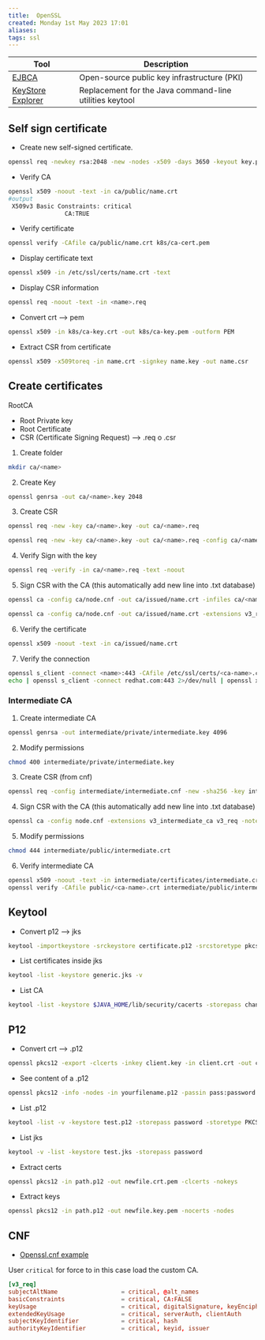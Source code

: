 ```yaml
---
title:  OpenSSL
created: Monday 1st May 2023 17:01
aliases: 
tags: ssl
---
```

| Tool                                                          | Description                                             |
| ------------------------------------------------------------- | ------------------------------------------------------- |
| [EJBCA](https://www.ejbca.org/)                               | Open-source public key infrastructure (PKI)             |
| [KeyStore Explorer](https://keystore-explorer.org/index.html) | Replacement for the Java command-line utilities keytool |

## Self sign certificate

- Create new self-signed certificate.

```bash
openssl req -newkey rsa:2048 -new -nodes -x509 -days 3650 -keyout key.pem -out cert.pem
```

- Verify CA

```bash
openssl x509 -noout -text -in ca/public/name.crt 
#output
 X509v3 Basic Constraints: critical
                CA:TRUE
```

- Verify certificate

```bash
openssl verify -CAfile ca/public/name.crt k8s/ca-cert.pem
```

- Display certificate text

```bash
openssl x509 -in /etc/ssl/certs/name.crt -text 
```

- Display CSR information

```bash
openssl req -noout -text -in <name>.req
```

- Convert crt  --> pem

```bash
openssl x509 -in k8s/ca-key.crt -out k8s/ca-key.pem -outform PEM
```

- Extract CSR from certificate

```bash
openssl x509 -x509toreq -in name.crt -signkey name.key -out name.csr
```

## Create certificates

RootCA
 - Root Private key
 - Root Certificate
 - CSR (Certificate Signing Request) --> .req o .csr

1. Create folder

```bash
mkdir ca/<name>
```

2. Create Key

```bash
openssl genrsa -out ca/<name>.key 2048
```

3. Create CSR

```bash
openssl req -new -key ca/<name>.key -out ca/<name>.req
```

```bash
openssl req -new -key ca/<name>.key -out ca/<name>.req -config ca/<name>.cnf
```

4. Verify Sign with the key

```bash
openssl req -verify -in ca/<name>.req -text -noout
```

5. Sign CSR with the CA (this automatically add new line into .txt database)

```bash
openssl ca -config ca/node.cnf -out ca/issued/name.crt -infiles ca/<name>.req
```

```bash
openssl ca -config ca/node.cnf -out ca/issued/name.crt -extensions v3_req -infiles ca/<name>.req
```

6. Verify the certificate

```bash
openssl x509 -noout -text -in ca/issued/name.crt
```

7. Verify the connection

```bash
openssl s_client -connect <name>:443 -CAfile /etc/ssl/certs/<ca-name>.crt
echo | openssl s_client -connect redhat.com:443 2>/dev/null | openssl x509 -noout -ext subjectAltName
```

### Intermediate CA

1. Create intermediate CA

```bash
openssl genrsa -out intermediate/private/intermediate.key 4096
```

2. Modify permissions

```bash
chmod 400 intermediate/private/intermediate.key
```

3. Create CSR (from cnf)

```bash
openssl req -config intermediate/intermediate.cnf -new -sha256 -key intermediate/private/intermediate.key -out intermediate/certificates/intermediate.csr
```

4. Sign CSR with the CA (this automatically add new line into .txt database)

```bash
openssl ca -config node.cnf -extensions v3_intermediate_ca v3_req -notext -md sha256 -in intermediate/certificates/intermediate.csr -out intermediate/certificates/intermediate.crt
```

5. Modify permissions

```bash
chmod 444 intermediate/public/intermediate.crt
```

6. Verify intermediate CA

```bash
openssl x509 -noout -text -in intermediate/certificates/intermediate.crt
openssl verify -CAfile public/<ca-name>.crt intermediate/public/intermediate.crt
```

## Keytool

- Convert p12 --> jks

```bash
keytool -importkeystore -srckeystore certificate.p12 -srcstoretype pkcs12 -destkeystore cert.jks
```

- List certificates inside jks

```bash
keytool -list -keystore generic.jks -v
```

- List CA

```bash
keytool -list -keystore $JAVA_HOME/lib/security/cacerts -storepass changeit
```

## P12

- Convert crt --> .p12

```bash
openssl pkcs12 -export -clcerts -inkey client.key -in client.crt -out client.p12 -name "MyKey"
```

- See content of a .p12

```bash
openssl pkcs12 -info -nodes -in yourfilename.p12 -passin pass:password
```

- List .p12

```bash
keytool -list -v -keystore test.p12 -storepass password -storetype PKCS12
```

- List jks

```bash
keytool -v -list -keystore test.jks -storepass password
```

- Extract certs

```bash
openssl pkcs12 -in path.p12 -out newfile.crt.pem -clcerts -nokeys
```

- Extract keys

```bash
openssl pkcs12 -in path.p12 -out newfile.key.pem -nocerts -nodes
```

## CNF

- [Openssl.cnf example](https://github.com/openssl/openssl/blob/master/apps/openssl.cnf)

User `critical` for force to in this case load the custom CA.

```conf
[v3_req]
subjectAltName                  = critical, @alt_names
basicConstraints                = critical, CA:FALSE
keyUsage                        = critical, digitalSignature, keyEncipherment, keyAgreement
extendedKeyUsage                = critical, serverAuth, clientAuth
subjectKeyIdentifier            = critical, hash
authorityKeyIdentifier          = critical, keyid, issuer
```